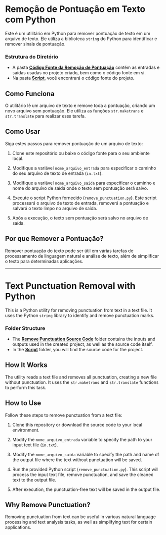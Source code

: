 # Remoção de Pontuação em Texto com Python

Este é um utilitário em Python para remover pontuação de texto em um arquivo de texto. Ele utiliza a biblioteca `string` do Python para identificar e remover sinais de pontuação.

### Estrutura do Diretório

- A pasta **[Código Fonte da Remoção de Pontuação](./remove-punctuation-source-code/)** contém as entradas e saídas usadas no projeto criado, bem como o código fonte em si.
- Na pasta **[Script](./remove-punctuation-source-code/script/)**, você encontrará o código fonte do projeto.

## Como Funciona

O utilitário lê um arquivo de texto e remove toda a pontuação, criando um novo arquivo sem pontuação. Ele utiliza as funções `str.maketrans` e `str.translate` para realizar essa tarefa.

## Como Usar

Siga estes passos para remover pontuação de um arquivo de texto:

1. Clone este repositório ou baixe o código fonte para o seu ambiente local.

2. Modifique a variável `nome_arquivo_entrada` para especificar o caminho do seu arquivo de texto de entrada (`in.txt`).

3. Modifique a variável `nome_arquivo_saida` para especificar o caminho e nome do arquivo de saída onde o texto sem pontuação será salvo.

4. Execute o script Python fornecido (`remove_punctuation.py`). Este script processará o arquivo de texto de entrada, removerá a pontuação e salvará o texto limpo no arquivo de saída.

5. Após a execução, o texto sem pontuação será salvo no arquivo de saída.

## Por que Remover a Pontuação?

Remover pontuação do texto pode ser útil em várias tarefas de processamento de linguagem natural e análise de texto, além de simplificar o texto para determinadas aplicações.

***

# Text Punctuation Removal with Python

This is a Python utility for removing punctuation from text in a text file. It uses the Python `string` library to identify and remove punctuation marks.

### Folder Structure

- The **[Remove Punctuation Source Code](./remove-punctuation-source-code/)** folder contains the inputs and outputs used in the created project, as well as the source code itself.
- In the **[Script](./remove-punctuation-source-code/script/)** folder, you will find the source code for the project.

## How It Works

The utility reads a text file and removes all punctuation, creating a new file without punctuation. It uses the `str.maketrans` and `str.translate` functions to perform this task.

## How to Use

Follow these steps to remove punctuation from a text file:

1. Clone this repository or download the source code to your local environment.

2. Modify the `nome_arquivo_entrada` variable to specify the path to your input text file (`in.txt`).

3. Modify the `nome_arquivo_saida` variable to specify the path and name of the output file where the text without punctuation will be saved.

4. Run the provided Python script (`remove_punctuation.py`). This script will process the input text file, remove punctuation, and save the cleaned text to the output file.

5. After execution, the punctuation-free text will be saved in the output file.

## Why Remove Punctuation?

Removing punctuation from text can be useful in various natural language processing and text analysis tasks, as well as simplifying text for certain applications.